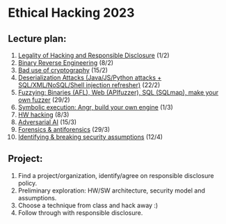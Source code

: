 # Ethical Hacking 2023

## Lecture plan:
1. [Legality of Hacking and Responsible Disclosure](1-responsible-disclosure.ipynb) (1/2)
2. [Binary Reverse Engineering](2-reverse-engineering.ipynb) (8/2)
3. [Bad use of cryptography](8-bad-crypto.pptx) (15/2)
4. [Deserialization Attacks (Java/JS/Python attacks + SQL/XML/NoSQL/Shell injection refresher)](3-deserialization-attacks.ipynb) (22/2)
5. [Fuzzying: Binaries (AFL), Web (APIfuzzer), SQL (SQLmap), make your own fuzzer](4-fuzzying.ipynb) (29/2)
6. [Symbolic execution: Angr, build your own engine](5-symbolic-execution.ipynb) (1/3)
7. [HW hacking](10-hw-hacking-and-birdeye.ipynb) (8/3)
8. [Adversarial AI](9-adversarial-ai.ipynb) (15/3)
9. [Forensics & antiforensics](7-computer-forensics.pdf) (29/3)
10. [Identifying & breaking security assumptions](10-hw-hacking-and-birdeye.ipynb) (12/4)

## Project:
1. Find a project/organization, identify/agree on responsible disclosure policy.
2. Preliminary exploration: HW/SW architecture, security model and assumptions.
3. Choose a technique from class and hack away :)
4. Follow through with responsible disclosure.
